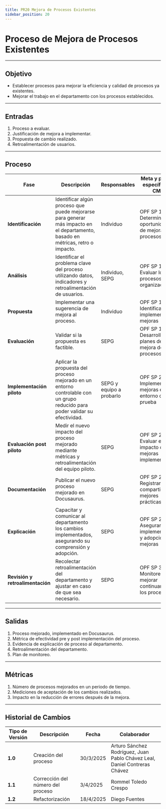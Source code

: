 ```yaml
---
title: PR20 Mejora de Procesos Existentes
sidebar_position: 20
---
```


# Proceso de Mejora de Procesos Existentes

---

## Objetivo

- Establecer procesos para mejorar la eficiencia y calidad de procesos ya existentes.
- Mejorar el trabajo en el departamento con los procesos establecidos.

---

## Entradas

1. Proceso a evaluar.
2. Justificación de mejora a implementar.
3. Propuesta de cambio realizado.
4. Retroalimentación de usuarios.

---

## Proceso

| Fase | Descripción | Responsables | Meta y práctica específica del CMMI |
|------|------------|--------------|--------------------------------------|
| **Identificación** | Identificar algún proceso que puede mejorarse para generar más impacto en el departamento, basado en métricas, retro o impacto. | Individuo | OPF SP 1.1 - Determinar oportunidades de mejora de procesos |
| **Análisis** | Identificar el problema clave del proceso utilizando datos, indicadores y retroalimentación de usuarios. | Individuo, SEPG | OPF SP 1.2 - Evaluar los procesos organizacionales |
| **Propuesta** | Implementar una sugerencia de mejora al proceso. | Individuo | OPF SP 1.3 - Identificar e implementar mejoras |
| **Evaluación** | Validar si la propuesta es factible. | SEPG | OPF SP 1.4 - Desarrollar planes de mejora de procesos |
| **Implementación piloto** | Aplicar la propuesta del proceso mejorado en un entorno controlable con un grupo reducido para poder validar su efectividad. | SEPG y equipo a probarlo | OPF SP 2.1 - Implementar mejoras en un entorno de prueba |
| **Evaluación post piloto** | Medir el nuevo impacto del proceso mejorado mediante métricas y retroalimentación del equipo piloto. | SEPG | OPF SP 2.2 - Evaluar el impacto de las mejoras implementadas |
| **Documentación** | Publicar el nuevo proceso mejorado en Docusaurus. | SEPG | OPF SP 2.3 - Registrar y compartir mejores prácticas |
| **Explicación** | Capacitar y comunicar al departamento los cambios implementados, asegurando su comprensión y adopción. | SEPG | OPF SP 2.4 - Asegurar la implementación y adopción de mejoras |
| **Revisión y retroalimentación** | Recolectar retroalimentación del departamento y ajustar en caso de que sea necesario. | SEPG | OPF SP 3.1 - Monitorear y mejorar continuamente los procesos |

---

## Salidas

1. Proceso mejorado, implementado en Docusaurus.
2. Métrica de efectividad pre y post implementación del proceso.
3. Evidencia de explicación de proceso al departamento.
4. Retroalimentación del departamento.
5. Plan de monitoreo.

---

## Métricas

1. Número de procesos mejorados en un periodo de tiempo.
2. Mediciones de aceptación de los cambios realizados.
3. Impacto en la reducción de errores después de la mejora.

---

## Historial de Cambios

| **Tipo de Versión** | **Descripción**                               | **Fecha** | **Colaborador**                 |
| ------------------- | --------------------------------------------- | --------- | ------------------------------- |
| **1.0**             | Creación del proceso   | 30/3/2025  | Arturo Sánchez Rodríguez, Juan Pablo Chávez Leal, Daniel Contreras Chávez |
| **1.1**             | Corrección del número del proceso | 3/4/2025  | Rommel Toledo Crespo      |
| **1.2**             | Refactorización | 18/4/2025  | Diego Fuentes |
